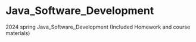 # Java_Software_Development
2024 spring Java_Software_Development (Included Homework and course materials)

